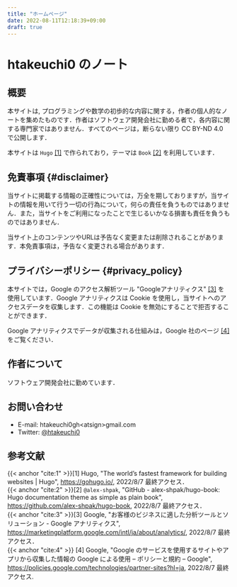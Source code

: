 ```yaml
---
title: "ホームページ"
date: 2022-08-11T12:18:39+09:00
draft: true
---
```


# htakeuchi0 のノート

## 概要

本サイトは,  プログラミングや数学の初歩的な内容に関する，作者の個人的なノートを集めたものです．作者はソフトウェア開発会社に勤める者で，各内容に関する専門家ではありません．すべてのページは，断らない限り CC BY-ND 4.0 で公開します．

本サイトは `Hugo` [[1]](#cite:1) で作られており，テーマは `Book` [[2]](#cite:2) を利用しています．

## 免責事項 {#disclaimer}

当サイトに掲載する情報の正確性については，万全を期しておりますが，当サイトの情報を用いて行う一切の行為について，何らの責任を負うものではありません．また，当サイトをご利用になったことで生じるいかなる損害も責任を負うものではありません．

当サイト上のコンテンツやURLは予告なく変更または削除されることがあります．本免責事項は，予告なく変更される場合があります．

## プライバシーポリシー {#privacy_policy}

本サイトでは，Google のアクセス解析ツール "Googleアナリティクス" [[3]](#cite:3) を使用しています．Google アナリティクスは Cookie を使用し，当サイトへのアクセスデータを収集します．この機能は Cookie を無効にすることで拒否することができます．

Google アナリティクスでデータが収集される仕組みは，Google 社のページ [[4]](#cite:4) をご覧ください．

## 作者について

ソフトウェア開発会社に勤めています．

## お問い合わせ

* E-mail: htakeuchi0gh&lt;atsign&gt;gmail.com
* Twitter: [@htakeuchi0](https://twitter.com/htakeuchi0)

## 参考文献

{{< anchor "cite:1" >}}[1] Hugo, "The world’s fastest framework for building websites | Hugo", https://gohugo.io/, 2022/8/7 最終アクセス．    
{{< anchor "cite:2" >}}[2] `@alex-shpak`, "GitHub - alex-shpak/hugo-book: Hugo documentation theme as simple as plain book", https://github.com/alex-shpak/hugo-book, 2022/8/7 最終アクセス．     
{{< anchor "cite:3" >}}[3] Google, "お客様のビジネスに適した分析ツールとソリューション - Google アナリティクス", https://marketingplatform.google.com/intl/ja/about/analytics/, 2022/8/7 最終アクセス．    
{{< anchor "cite:4" >}}
[4] Google, "Google のサービスを使用するサイトやアプリから収集した情報の Google による使用 – ポリシーと規約 – Google", https://policies.google.com/technologies/partner-sites?hl=ja, 2022/8/7 最終アクセス.


